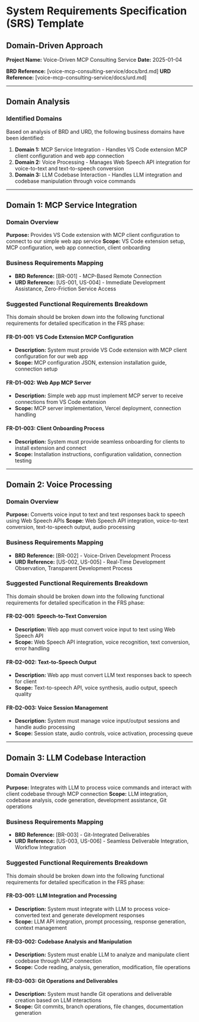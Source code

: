 # System Requirements Specification (SRS) Template
## Domain-Driven Approach

**Project Name:** Voice-Driven MCP Consulting Service
**Date:** 2025-01-04

**BRD Reference:** [voice-mcp-consulting-service/docs/brd.md]
**URD Reference:** [voice-mcp-consulting-service/docs/urd.md]

---

## Domain Analysis

### Identified Domains
Based on analysis of BRD and URD, the following business domains have been identified:

1. **Domain 1:** MCP Service Integration - Handles VS Code extension MCP client configuration and web app connection
2. **Domain 2:** Voice Processing - Manages Web Speech API integration for voice-to-text and text-to-speech conversion
3. **Domain 3:** LLM Codebase Interaction - Handles LLM integration and codebase manipulation through voice commands

---

## Domain 1: MCP Service Integration

### Domain Overview
**Purpose:** Provides VS Code extension with MCP client configuration to connect to our simple web app service
**Scope:** VS Code extension setup, MCP configuration, web app connection, client onboarding

### Business Requirements Mapping
- **BRD Reference:** [BR-001] - MCP-Based Remote Connection
- **URD Reference:** [US-001, US-004] - Immediate Development Assistance, Zero-Friction Service Access

### Suggested Functional Requirements Breakdown
This domain should be broken down into the following functional requirements for detailed specification in the FRS phase:

#### FR-D1-001: VS Code Extension MCP Configuration
- **Description:** System must provide VS Code extension with MCP client configuration for our web app
- **Scope:** MCP configuration JSON, extension installation guide, connection setup

#### FR-D1-002: Web App MCP Server
- **Description:** Simple web app must implement MCP server to receive connections from VS Code extension
- **Scope:** MCP server implementation, Vercel deployment, connection handling

#### FR-D1-003: Client Onboarding Process
- **Description:** System must provide seamless onboarding for clients to install extension and connect
- **Scope:** Installation instructions, configuration validation, connection testing

---

## Domain 2: Voice Processing

### Domain Overview
**Purpose:** Converts voice input to text and text responses back to speech using Web Speech APIs
**Scope:** Web Speech API integration, voice-to-text conversion, text-to-speech output, audio processing

### Business Requirements Mapping
- **BRD Reference:** [BR-002] - Voice-Driven Development Process
- **URD Reference:** [US-002, US-005] - Real-Time Development Observation, Transparent Development Process

### Suggested Functional Requirements Breakdown
This domain should be broken down into the following functional requirements for detailed specification in the FRS phase:

#### FR-D2-001: Speech-to-Text Conversion
- **Description:** Web app must convert voice input to text using Web Speech API
- **Scope:** Web Speech API integration, voice recognition, text conversion, error handling

#### FR-D2-002: Text-to-Speech Output
- **Description:** Web app must convert LLM text responses back to speech for client
- **Scope:** Text-to-speech API, voice synthesis, audio output, speech quality

#### FR-D2-003: Voice Session Management
- **Description:** System must manage voice input/output sessions and handle audio processing
- **Scope:** Session state, audio controls, voice activation, processing queue

---

## Domain 3: LLM Codebase Interaction

### Domain Overview
**Purpose:** Integrates with LLM to process voice commands and interact with client codebase through MCP connection
**Scope:** LLM integration, codebase analysis, code generation, development assistance, Git operations

### Business Requirements Mapping
- **BRD Reference:** [BR-003] - Git-Integrated Deliverables
- **URD Reference:** [US-003, US-006] - Seamless Deliverable Integration, Workflow Integration

### Suggested Functional Requirements Breakdown
This domain should be broken down into the following functional requirements for detailed specification in the FRS phase:

#### FR-D3-001: LLM Integration and Processing
- **Description:** System must integrate with LLM to process voice-converted text and generate development responses
- **Scope:** LLM API integration, prompt processing, response generation, context management

#### FR-D3-002: Codebase Analysis and Manipulation
- **Description:** System must enable LLM to analyze and manipulate client codebase through MCP connection
- **Scope:** Code reading, analysis, generation, modification, file operations

#### FR-D3-003: Git Operations and Deliverables
- **Description:** System must handle Git operations and deliverable creation based on LLM interactions
- **Scope:** Git commits, branch operations, file changes, documentation generation
